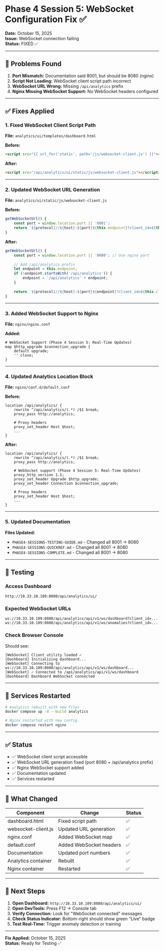 # Phase 4 Session 5: WebSocket Configuration Fix ✅

**Date:** October 15, 2025  
**Issue:** WebSocket connection failing  
**Status:** FIXED ✅

---

## 🐛 Problems Found

1. **Port Mismatch:** Documentation said 8001, but should be 8080 (nginx)
2. **Script Not Loading:** WebSocket client script path incorrect
3. **WebSocket URL Wrong:** Missing `/api/analytics` prefix
4. **Nginx Missing WebSocket Support:** No WebSocket headers configured

---

## ✅ Fixes Applied

### 1. Fixed WebSocket Client Script Path
**File:** `analytics/ui/templates/dashboard.html`

**Before:**
```html
<script src="{{ url_for('static', path='/js/websocket-client.js') }}"></script>
```

**After:**
```html
<script src="/api/analytics/ui/static/js/websocket-client.js"></script>
```

---

### 2. Updated WebSocket URL Generation
**File:** `analytics/ui/static/js/websocket-client.js`

**Before:**
```javascript
getWebSocketUrl() {
    const port = window.location.port || '8001';
    return `${protocol}//${host}:${port}${this.endpoint}?client_id=${this.clientId}`;
}
```

**After:**
```javascript
getWebSocketUrl() {
    const port = window.location.port || '8080'; // Use nginx port
    
    // Add /api/analytics prefix
    let endpoint = this.endpoint;
    if (!endpoint.startsWith('/api/analytics')) {
        endpoint = '/api/analytics' + endpoint;
    }
    
    return `${protocol}//${host}:${port}${endpoint}?client_id=${this.clientId}`;
}
```

---

### 3. Added WebSocket Support to Nginx
**File:** `nginx/nginx.conf`

**Added:**
```nginx
# WebSocket Support (Phase 4 Session 5: Real-Time Updates)
map $http_upgrade $connection_upgrade {
    default upgrade;
    '' close;
}
```

---

### 4. Updated Analytics Location Block
**File:** `nginx/conf.d/default.conf`

**Before:**
```nginx
location /api/analytics/ {
    rewrite ^/api/analytics/(.*) /$1 break;
    proxy_pass http://analytics;
    
    # Proxy headers
    proxy_set_header Host $host;
    ...
}
```

**After:**
```nginx
location /api/analytics/ {
    rewrite ^/api/analytics/(.*) /$1 break;
    proxy_pass http://analytics;
    
    # WebSocket support (Phase 4 Session 5: Real-Time Updates)
    proxy_http_version 1.1;
    proxy_set_header Upgrade $http_upgrade;
    proxy_set_header Connection $connection_upgrade;
    
    # Proxy headers
    proxy_set_header Host $host;
    ...
}
```

---

### 5. Updated Documentation
**Files Updated:**
- `PHASE4-SESSION5-TESTING-GUIDE.md` - Changed all 8001 → 8080
- `PHASE4-SESSION5-QUICKREF.md` - Changed all 8001 → 8080
- `PHASE4-SESSION5-COMPLETE.md` - Changed all 8001 → 8080

---

## 🧪 Testing

### Access Dashboard
```
http://10.33.10.109:8080/api/analytics/ui/
```

### Expected WebSocket URLs
```
ws://10.33.10.109:8080/api/analytics/api/v1/ws/dashboard?client_id=...
ws://10.33.10.109:8080/api/analytics/api/v1/ws/anomalies?client_id=...
```

### Check Browser Console
Should see:
```
[WebSocket] Client utility loaded ✓
[Dashboard] Initializing dashboard...
[WebSocket] Connecting to ws://10.33.10.109:8080/api/analytics/api/v1/ws/dashboard...
[WebSocket] ✓ Connected to /api/analytics/api/v1/ws/dashboard
[Dashboard] Dashboard WebSocket connected
```

---

## 🔄 Services Restarted

```bash
# Analytics rebuilt with new files
docker compose up -d --build analytics

# Nginx restarted with new config
docker compose restart nginx
```

---

## ✅ Status

- ✅ WebSocket client script accessible
- ✅ WebSocket URL generation fixed (port 8080 + /api/analytics prefix)
- ✅ Nginx WebSocket support added
- ✅ Documentation updated
- ✅ Services restarted

---

## 📝 What Changed

| Component | Change | Status |
|-----------|--------|--------|
| dashboard.html | Fixed script path | ✅ |
| websocket-client.js | Updated URL generation | ✅ |
| nginx.conf | Added WebSocket map | ✅ |
| default.conf | Added WebSocket headers | ✅ |
| Documentation | Updated port numbers | ✅ |
| Analytics container | Rebuilt | ✅ |
| Nginx container | Restarted | ✅ |

---

## 🚀 Next Steps

1. **Open Dashboard:** `http://10.33.10.109:8080/api/analytics/ui/`
2. **Open DevTools:** Press F12 → Console tab
3. **Verify Connection:** Look for "WebSocket connected" messages
4. **Check Status Indicator:** Bottom-right should show green "Live" badge
5. **Test Real-Time:** Trigger anomaly detection or training

---

**Fix Applied:** October 15, 2025  
**Status:** Ready for Testing ✅
